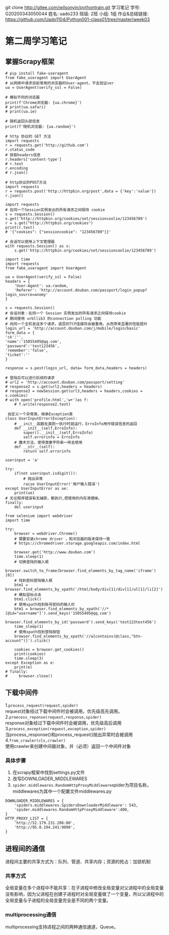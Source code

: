 git clone http://gitee.com/wilsonyin/pythontrain.git
学习笔记
学号: G20200343050044
姓名: uado233
班级: 2班
小组: 1组
作业&总结链接: https://github.com/Uado1104/Python001-class01/tree/master/week03

# 第二周学习笔记
## 掌握Scrapy框架
```
# pip install fake-useragent
from fake_useragent import UserAgent
# 从网络中请求目前常用的浏览器的User-agent，不去验证ver
ua = UserAgent(verify_ssl = False)

# 模拟不同的浏览器
print(f'Chrome浏览器: {ua.chrome}')
# print(ua.safari)
# print(ua.ie)

# 随机返回头部信息
print(f'随机浏览器: {ua.random}')
```
```
# http 协议的 GET 方法
import requests
r = requests.get('http://github.com') 
r.status_code
# 获取headers信息
r.headers['content-type']
# r.text
r.encoding
# r.json()

# http协议的POST方法
import requests
r = requests.post('http://httpbin.org/post',data = {'key':'value'})
r.json()
```
```
import requests
# 在同一个Session实例发出的所有请求之间保持 cookie
s = requests.Session()
s.get('http://httpbin.org/cookies/set/sessioncoolie/123456789')
r = s.get("http://httpbin.org/cookies")
print(r.text)
# '{"cookies": {"sessioncookie": "123456789"}}'

# 会话可以使用上下文管理器
with requests.Session() as s:
    s.get('http://httpbin.org/cookies/set/sessioncoolie/123456789')

```
```
import time
import requests
from fake_useragent import UserAgent

ua = UserAgent(verify_ssl = False)
headers = {
    'User-Agent': ua.random,
    'Referer': 'http://account.douban.com/passport/login_popup?login_source=anomy'
}

s = requests.Session()
# 会话对象：在同一个 Session 实例发出的所有请求之间保持cookie
# 期间使用 urbllib3 的connection polling 功能
# 向同一个主机发送多个请求，底层的TCP连接将会被重用，从而带来显著的性能提升
login_url = 'http://account.douban.com/j/mobile/login/basic'
form_data = {
'ck':'',
'name':'15055495@qq.com',
'password':'test123456',
'remember':'false',
'ticket':''
}

response = s.post(login_url, data= form_data,headers = headers)

# 登陆后可以进行后续的请求
# url2 = 'http://account.douban.com/passport/setting'
# response2 = s.get(url2,headers = headers)
# response3 = newSession.get(url3,headers = headers,cookies = s.cookies)
# with open('profile.html','w+')as f:
    # f.write(response2.text)
```
```
 自定义一个异常类，继承Exception类
class UserInputError(Exception):
    # __init__函数在类刚一执行时就运行，ErroInfo用作错误信息的返回
    def __init__(self,ErroInfo):
        super().__init__(self,ErroInfo)
        self.errorinfo = ErroInfo
    # 魔术方法，使得类像字符串一样去使用
    def __str__(self):
        return self.errorinfo

userinput = 'a'

try:
    if(not userinput.isdigit()):
        # 抛出异常
        raise UserInputError('用户输入错误')
except UserInputError as ue:
    print(ue)
# 无论程序错误有无捕获，都执行,把使用的内存清理掉。
finally:
    del userinput
```
```
from selenium import webdriver
import time

try:
    browser = webdriver.Chrome()
    # 需要安装chrome driver ，和浏览器的版本保持一致
    # https://chromedriver.storage.googleapis.com/index.html

    browser.get('http://www.douban.com')
    time.sleep(1)
    # 切换登陆的输入框
    browser.switch_to_frame(browser.find_elements_by_tag_name('iframe')[0])
    # 找到密码登陆输入框
    btm1 = browser.find_elements_by_xpath('/html/body/div[1]/div[1]/ul[1]/li[2]')
    # 模拟鼠标点击
    btm1.click()
    # 使用xpath找到账号密码的输入栏
    btm1 = browser.find_elements_by_xpath('//*[@id="username"]').send_keys('15055495@qq.com')
    browser.find_elements_by_id('password').send_keys('test123test456')
    time_sleep(1)
    # 使用xpath找到登陆按钮
    browser.find_elements_by_xpath('//a[contains(@class,"btn-account")]').click()

    cookies = browser.get_cookies()
    print(cookies)
    time.sleep(3)
except Exception as e:
    print(e)
# finally:
#     browser.close()
```

## 下载中间件
1.```process_request(request,spider)```<br>
request对象经过下载中间件时会被调用，优先级高先调用。
2.```proecess_reponse(request,response,spider)```<br>
response对象经过下载中间件时会被调用，优先级高后调用
3.```process_exception(request,exception,spider)```<br>
当process_response()和process_request()抛出异常时会被调用
4.```from_crawler(cls,crawler)```<br>
使用crawler来创建中间器对象，并（必须）返回一个中间件对象
### 具体步骤
1. 在scrapy框架中找到settings.py文件
2. 改写DOWNLOADER_MIDDLEWARES
3. ```spider.middlewares.RandomHttpProxyMiddleware```spider为项目名称，middlewares为其中一个配置文件middlewares.py
```
DOWNLOADER_MIDDLEWARES = {
    'spiders.middlewares.SpidersDownloaderMiddleware': 543,
    'spider.middlewares.RandomHttpProxyMiddleware':400,
}
HTTP_PROXY_LIST = {
    'http://52.179.231.206:80',
    'http://95.0.194.241:9090',
}
```

## 进程间的通信
进程间主要的共享方式为：队列、管道、共享内存；资源的抢占：加锁机制
### 共享方式
全局变量在多个进程中不能共享：在子进程中修改全局变量对父进程中的全局变量没有影响，因为父进程在创建子进程时对全局变量做了一个变量，所以父进程中的全局变量与子进程的全局变量完全是不同的两个变量。

### multiprocessing通信
multiprocessing支持进程之间的两种通信通道，Queue。